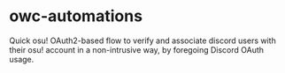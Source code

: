 # owc-automations

Quick osu! OAuth2-based flow to verify and associate discord users with their osu! account in a non-intrusive way, by foregoing Discord OAuth usage. 
